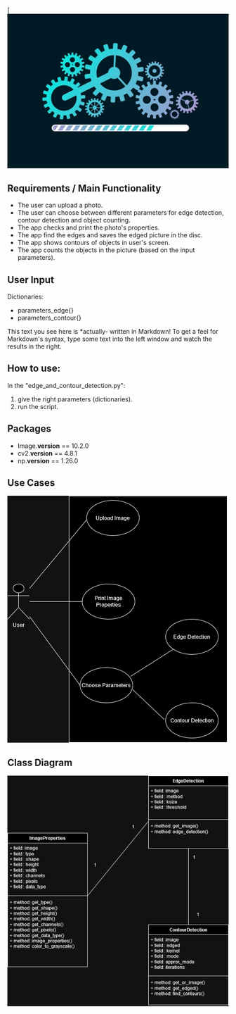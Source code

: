 [<img src="imgs\UML\Requirements.jpg"/>

## Requirements / Main Functionality

- The user can upload a photo.
- The user can choose between different parameters for edge detection, contour detection and object counting.  
- The app checks and print the photo's properties.
- The app find the edges and saves the edged picture in the disc.
- The app shows contours of objects in user's screen.
- The app counts the objects in the picture (based on the input parameters).

## User Input

Dictionaries:
- parameters_edge{}
- parameters_contour{}

This text you see here is *actually- written in Markdown! To get a feel
for Markdown's syntax, type some text into the left window and
watch the results in the right.

## How to use:
In the "edge_and_contour_detection.py":
1. give the right parameters (dictionaries).
2. run the script.

## Packages

- Image.__version__ == 10.2.0
- cv2.__version__ == 4.8.1
- np.__version__ == 1.26.0

## Use Cases

<img alt="N|Use Cases" src="imgs\UML\UC_edges_and_contours.png"/>

## Class Diagram 

<img alt="N|Class Diagram" src="imgs\UML\ClassDiagram.png"/>
